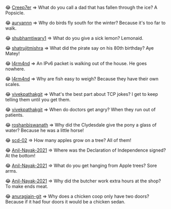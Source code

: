 😂 [Creep7er](https://github.com/Creep7er)  => What do you call a dad that has fallen through the ice? A Popsicle.

 😂 [auryannn](https://github.com/auryannn)  => Why do birds fly south for the winter? Because it's too far to walk.

 😂 [shubhamtiwary1](https://github.com/shubhamtiwary1)  => What do you give a sick lemon? Lemonaid.

 😂 [shatrujitmishra](https://github.com/shatrujitmishra)  => What did the pirate say on his 80th birthday? Aye Matey!

 😂 [l4rm4nd](https://github.com/l4rm4nd)  => An IPv6 packet is walking out of the house. He goes nowhere.

 😂 [l4rm4nd](https://github.com/l4rm4nd)  => Why are fish easy to weigh? Because they have their own scales.

 😂 [vivekpathakgit](https://github.com/vivekpathakgit)  => What's the best part about TCP jokes? I get to keep telling them until you get them.

 😂 [vivekpathakgit](https://github.com/vivekpathakgit)  => When do doctors get angry? When they run out of patients.

 😂 [roshanbiswanath](https://github.com/roshanbiswanath)  => Why did the Clydesdale give the pony a glass of water? Because he was a little horse!

 😂 [scd-02](https://github.com/scd-02)  => How many apples grow on a tree? All of them!

 😂 [Anil-Nayak-2021](https://github.com/Anil-Nayak-2021)  => Where was the Declaration of Independence signed? At the bottom! 

 😂 [Anil-Nayak-2021](https://github.com/Anil-Nayak-2021)  => What do you get hanging from Apple trees? Sore arms.

 😂 [Anil-Nayak-2021](https://github.com/Anil-Nayak-2021)  => Why did the butcher work extra hours at the shop? To make ends meat.

 😂 [anuragjain-git](https://github.com/anuragjain-git)  => Why does a chicken coop only have two doors? Because if it had four doors it would be a chicken sedan.
